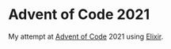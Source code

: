 # Advent of Code 2021

My attempt at [Advent of Code](https://adventofcode.com) 2021 using [Elixir](https://elixir-lang.org).
